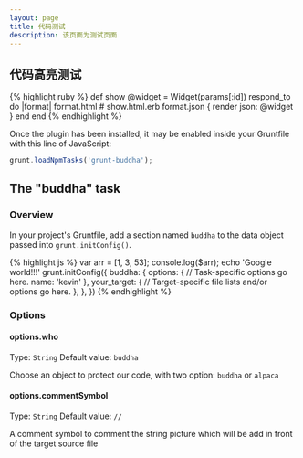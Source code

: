 ```yaml
---
layout: page
title: 代码测试
description: 该页面为测试页面
---
```


## 代码高亮测试
{% highlight ruby %}
def show
  @widget = Widget(params[:id])
  respond_to do |format|
    format.html # show.html.erb
    format.json { render json: @widget }
  end
end
{% endhighlight %}


Once the plugin has been installed, it may be enabled inside your Gruntfile with this line of JavaScript:

```js
grunt.loadNpmTasks('grunt-buddha');
```

## The "buddha" task

### Overview
In your project's Gruntfile, add a section named `buddha` to the data object passed into `grunt.initConfig()`.

{% highlight js %}
var arr = [1, 3, 53];
console.log($arr);
echo 'Google world!!!'
grunt.initConfig({
  buddha: {
    options: {
      // Task-specific options go here.
      name: 'kevin'
    },
    your_target: {
      // Target-specific file lists and/or options go here.
    },
  },
})
{% endhighlight %}

### Options

#### options.who
Type: `String`
Default value: `buddha`

Choose an object to protect our code, with two option: `buddha` or `alpaca`

#### options.commentSymbol
Type: `String`
Default value: `//`

A comment symbol to comment the string picture which will be add in front of the target source file



